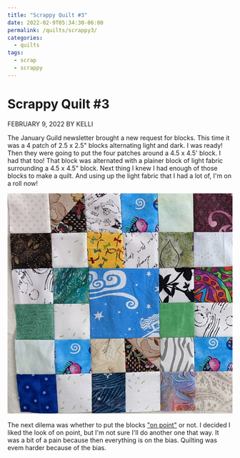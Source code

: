 ```yaml
---
title: "Scrappy Quilt #3"
date: 2022-02-9T05:34:30-06:00
permalink: /quilts/scrappy3/
categories:
  - quilts
tags:
  - scrap
  - scrappy
---
```

# Scrappy Quilt #3
FEBRUARY 9, 2022 BY KELLI

The January Guild newsletter brought a new request for blocks. This time it was a 4 patch of 2.5 x 2.5" blocks alternating light and dark. I was ready! Then they were going to put the four patches around a 4.5 x 4.5' block. I had that too! That block was alternated with a plainer block of light fabric surrounding a 4.5 x 4.5" block. Next thing I knew I had enough of those blocks to make a quilt. And using up the light fabric that I had a lot of, I'm on a roll now!

![Third Scrappy Block](assets/scrap03-1.jpg)

The next dilema was whether to put the blocks ["on point"](onpoint) or not. I decided I liked the look of on point, but I'm not sure I'll do another one that way. It was a bit of a pain because then everything is on the bias. Quilting was evem harder because of the bias.  
